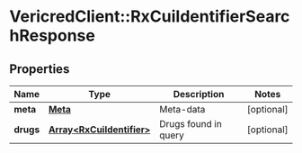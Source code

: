# VericredClient::RxCuiIdentifierSearchResponse

## Properties
Name | Type | Description | Notes
------------ | ------------- | ------------- | -------------
**meta** | [**Meta**](Meta.md) | Meta-data | [optional] 
**drugs** | [**Array&lt;RxCuiIdentifier&gt;**](RxCuiIdentifier.md) | Drugs found in query | [optional] 



